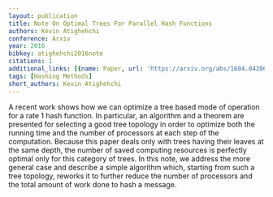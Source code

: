 ```yaml
---
layout: publication
title: Note On Optimal Trees For Parallel Hash Functions
authors: Kevin Atighehchi
conference: Arxiv
year: 2016
bibkey: atighehchi2016note
citations: 1
additional_links: [{name: Paper, url: 'https://arxiv.org/abs/1604.04206'}]
tags: [Hashing Methods]
short_authors: Kevin Atighehchi
---
```

A recent work shows how we can optimize a tree based mode of operation for a
rate 1 hash function. In particular, an algorithm and a theorem are presented
for selecting a good tree topology in order to optimize both the running time
and the number of processors at each step of the computation. Because this
paper deals only with trees having their leaves at the same depth, the number
of saved computing resources is perfectly optimal only for this category of
trees. In this note, we address the more general case and describe a simple
algorithm which, starting from such a tree topology, reworks it to further
reduce the number of processors and the total amount of work done to hash a
message.